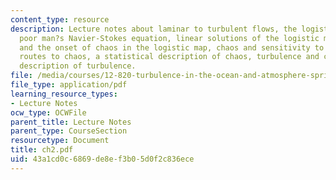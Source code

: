 ```yaml
---
content_type: resource
description: Lecture notes about laminar to turbulent flows, the logistic map as a
  poor man?s Navier-Stokes equation, linear solutions of the logistic map, bifurcations
  and the onset of chaos in the logistic map, chaos and sensitivity to initial conditions,
  routes to chaos, a statistical description of chaos, turbulence and chaos, and statistical
  description of turbulence.
file: /media/courses/12-820-turbulence-in-the-ocean-and-atmosphere-spring-2006/43a1cd0c6869de8ef3b05d0f2c836ece_ch2.pdf
file_type: application/pdf
learning_resource_types:
- Lecture Notes
ocw_type: OCWFile
parent_title: Lecture Notes
parent_type: CourseSection
resourcetype: Document
title: ch2.pdf
uid: 43a1cd0c-6869-de8e-f3b0-5d0f2c836ece
---
```


